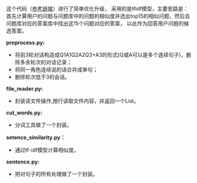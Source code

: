 
这个代码（[参考链接](https://github.com/SimonJYang/JDDC-Baseline-TFIDF)）进行了简单优化升级，
采用的是tfidf模型，主要思路是：首先计算用户的问题与问题库中的问题的相似度并选出top15的相似问题，然后去问题库对应的答案库中找出这15个问题对应的答案， 以此作为回答用户问题的候选答案。

**preprocess.py:**
* 将前3轮对话构造成Q1A1Q2A2Q3+A3的形式(Q或A可以是多个连续句子)，删除多余轮次的对话记录；
* 将同一角色连续说的话合并成单句；
* 删除轮次低于3的会话。

**file_reader.py:**
* 封装读文件操作,按行读取文件内容，并返回一个List。

**cut_words.py:**
* 分词工具做了一个封装。

**setence_similarity.py：**
* 通过tf-idf模型计算相似度。

**sentence.py:**
* 把对句子的所有处理做了一个封装。
